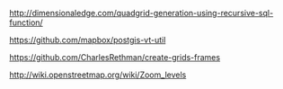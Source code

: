 http://dimensionaledge.com/quadgrid-generation-using-recursive-sql-function/


https://github.com/mapbox/postgis-vt-util


https://github.com/CharlesRethman/create-grids-frames



http://wiki.openstreetmap.org/wiki/Zoom_levels
